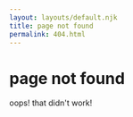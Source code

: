 ```yaml
---
layout: layouts/default.njk
title: page not found
permalink: 404.html
---
```

# page not found

oops! that didn't work!